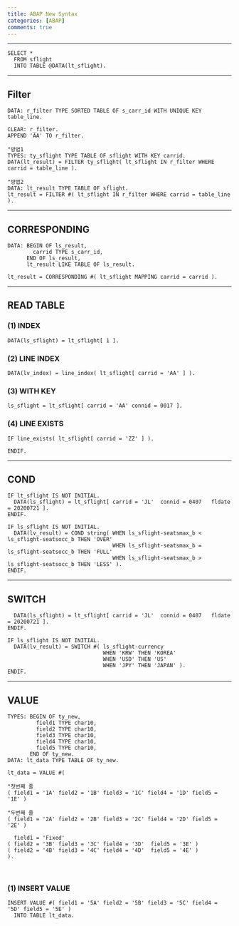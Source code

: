 ```yaml
---
title: ABAP New Syntax
categories: [ABAP]
comments: true
---
```


---

```abap
SELECT *
  FROM sflight
  INTO TABLE @DATA(lt_sflight).
```

---

## Filter <br>

```abap
DATA: r_filter TYPE SORTED TABLE OF s_carr_id WITH UNIQUE KEY table_line.

CLEAR: r_filter.
APPEND 'AA' TO r_filter.

"방법1
TYPES: ty_sflight TYPE TABLE OF sflight WITH KEY carrid.
DATA(lt_result) = FILTER ty_sflight( lt_sflight IN r_filter WHERE carrid = table_line ).

"방법2
DATA: lt_result TYPE TABLE OF sflight.
lt_result = FILTER #( lt_sflight IN r_filter WHERE carrid = table_line ).
```

---

## CORRESPONDING <br>

```abap
DATA: BEGIN OF ls_result,
        carrid TYPE s_carr_id,
      END OF ls_result,
      lt_result LIKE TABLE OF ls_result.

lt_result = CORRESPONDING #( lt_sflight MAPPING carrid = carrid ).
```

---

## READ TABLE <br>

### (1) INDEX <br>

```abap
DATA(ls_sflight) = lt_sflight[ 1 ].
```

### (2) LINE INDEX <br>

```abap
DATA(lv_index) = line_index( lt_sflight[ carrid = 'AA' ] ).
```

### (3) WITH KEY <br>

```abap
ls_sflight = lt_sflight[ carrid = 'AA' connid = 0017 ].
```

### (4) LINE EXISTS <br>

```abap
IF line_exists( lt_sflight[ carrid = 'ZZ' ] ).

ENDIF.
```

---

## COND <br>

```abap
IF lt_sflight IS NOT INITIAL.
  DATA(ls_sflight) = lt_sflight[ carrid = 'JL'  connid = 0407	fldate = 20200721 ].
ENDIF.

IF ls_sflight IS NOT INITIAL.
  DATA(lv_result) = COND string( WHEN ls_sflight-seatsmax_b < ls_sflight-seatsocc_b THEN 'OVER'
                                 WHEN ls_sflight-seatsmax_b = ls_sflight-seatsocc_b THEN 'FULL'
                                 WHEN ls_sflight-seatsmax_b > ls_sflight-seatsocc_b THEN 'LESS' ).
ENDIF.
```

---

## SWITCH <br>

```abap
  DATA(ls_sflight) = lt_sflight[ carrid = 'JL'  connid = 0407	fldate = 20200721 ].
ENDIF.

IF ls_sflight IS NOT INITIAL.
  DATA(lv_result) = SWITCH #( ls_sflight-currency
                              WHEN 'KRW' THEN 'KOREA'
                              WHEN 'USD' THEN 'US'
                              WHEN 'JPY' THEN 'JAPAN' ).
ENDIF.
```

---

## VALUE <br>

```abap
TYPES: BEGIN OF ty_new,
         field1 TYPE char10,
         field2 TYPE char10,
         field3 TYPE char10,
         field4 TYPE char10,
         field5 TYPE char10,
       END OF ty_new.
DATA: lt_data TYPE TABLE OF ty_new.

lt_data = VALUE #(

"첫번째 줄
( field1 = '1A' field2 = '1B' field3 = '1C' field4 = '1D' field5 = '1E' )

"두번째 줄
( field1 = '2A' field2 = '2B' field3 = '2C' field4 = '2D' field5 = '2E' )

  field1 = 'Fixed'
( field2 = '3B' field3 = '3C' field4 = '3D'  field5 = '3E' )
( field2 = '4B' field3 = '4C' field4 = '4D'  field5 = '4E' )            ).
```

<br>

### (1) INSERT VALUE <br>

```abap
INSERT VALUE #( field1 = '5A' field2 = '5B' field3 = '5C' field4 = '5D' field5 = '5E' )
  INTO TABLE lt_data.
```

<br>
